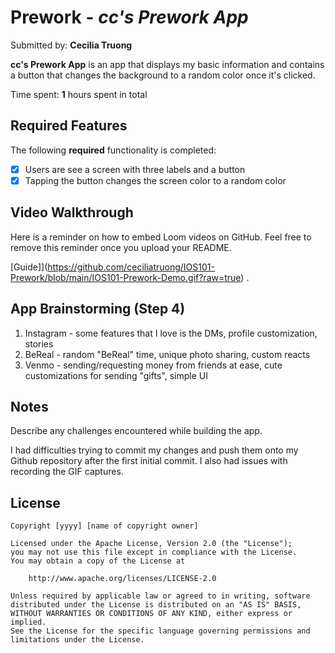 # Prework - *cc's Prework App*

Submitted by: **Cecilia Truong**

**cc's Prework App** is an app that displays my basic information and contains a button that changes the background to a random color once it's clicked. 

Time spent: **1** hours spent in total

## Required Features

The following **required** functionality is completed:

- [x] Users are see a screen with three labels and a button
- [x] Tapping the button changes the screen color to a random color
 
## Video Walkthrough

Here is a reminder on how to embed Loom videos on GitHub. Feel free to remove this reminder once you upload your README. 

[Guide]](https://github.com/ceciliatruong/IOS101-Prework/blob/main/IOS101-Prework-Demo.gif?raw=true) .

## App Brainstorming (Step 4)

1. Instagram - some features that I love is the DMs, profile customization, stories
2. BeReal - random "BeReal" time, unique photo sharing, custom reacts
3. Venmo - sending/requesting money from friends at ease, cute customizations for sending "gifts", simple UI

## Notes

Describe any challenges encountered while building the app.

I had difficulties trying to commit my changes and push them onto my Github repository after the first initial commit. I also had issues with recording the GIF captures.

## License

    Copyright [yyyy] [name of copyright owner]

    Licensed under the Apache License, Version 2.0 (the "License");
    you may not use this file except in compliance with the License.
    You may obtain a copy of the License at

        http://www.apache.org/licenses/LICENSE-2.0

    Unless required by applicable law or agreed to in writing, software
    distributed under the License is distributed on an "AS IS" BASIS,
    WITHOUT WARRANTIES OR CONDITIONS OF ANY KIND, either express or implied.
    See the License for the specific language governing permissions and
    limitations under the License.

